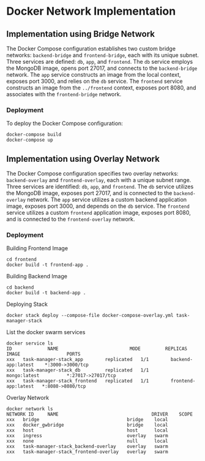 # Docker Network Implementation

## Implementation using Bridge Network

The Docker Compose configuration establishes two custom bridge networks: `backend-bridge` and `frontend-bridge`, each with its unique subnet. Three services are defined: `db`, `app`, and `frontend`. The `db` service employs the MongoDB image, opens port 27017, and connects to the `backend-bridge` network. The `app` service constructs an image from the local context, exposes port 3000, and relies on the `db` service. The `frontend` service constructs an image from the `../frontend` context, exposes port 8080, and associates with the `frontend-bridge` network.

### Deployment

To deploy the Docker Compose configuration:

```
docker-compose build
docker-compose up
```

## Implementation using Overlay Network

The Docker Compose configuration specifies two overlay networks: `backend-overlay` and `frontend-overlay`, each with a unique subnet range. Three services are identified: `db`, `app`, and `frontend`. The `db` service utilizes the MongoDB image, exposes port 27017, and is connected to the `backend-overlay` network. The `app` service utilizes a custom backend application image, exposes port 3000, and depends on the `db` service. The `frontend` service utilizes a custom `frontend` application image, exposes port 8080, and is connected to the `frontend-overlay` network.

### Deployment

Building Frontend Image

```
cd frontend
docker build -t frontend-app .
```

Building Backend Image

```
cd backend
docker build -t backend-app .
```

Deploying Stack

```
docker stack deploy --compose-file docker-compose-overlay.yml task-manager-stack

```

List the docker swarm services

```
docker service ls
ID             NAME                          MODE         REPLICAS   IMAGE                 PORTS
xxx   task-manager-stack_app        replicated   1/1        backend-app:latest    *:3000->3000/tcp
xxx   task-manager-stack_db         replicated   1/1        mongo:latest          *:27017->27017/tcp
xxx   task-manager-stack_frontend   replicated   1/1        frontend-app:latest   *:8080->8080/tcp
```

Overlay Network 

```
docker network ls
NETWORK ID     NAME                                  DRIVER    SCOPE
xxx   bridge                                bridge    local
xxx   docker_gwbridge                       bridge    local
xxx   host                                  host      local
xxx   ingress                               overlay   swarm
xxx   none                                  null      local
xxx   task-manager-stack_backend-overlay    overlay   swarm
xxx   task-manager-stack_frontend-overlay   overlay   swarm
```


